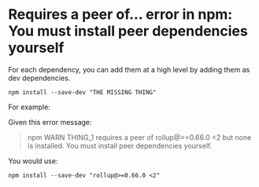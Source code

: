 ﻿# Requires a peer of... error in npm: You must install peer dependencies yourself

For each dependency, you can add them at a high level by adding them as dev dependencies.

	npm install --save-dev "THE MISSING THING"

For example:

Given this error message:

> 	npm WARN THING_1 requires a peer of rollup@>=0.66.0 <2 but none is installed. You must install peer dependencies yourself.

You would use:

	npm install --save-dev "rollup@>=0.66.0 <2"